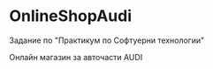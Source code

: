 # OnlineShopAudi

Задание по "Практикум по Софтуерни технологии" 

Онлайн магазин за авточасти AUDI
